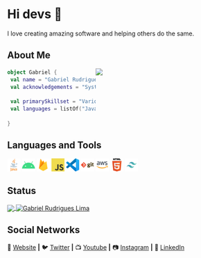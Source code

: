# Hi devs 👋

I love creating amazing software and helping others do the same.

## About Me

<img align="right" width="300" src="https://i.pinimg.com/originals/e4/26/70/e426702edf874b181aced1e2fa5c6cde.gif?fit=1281%2C716&ssl=1" />

```kotlin
object Gabriel {
 val name = "Gabriel Rudrigues Lima"
 val acknowledgements = "System Analysis and Development"

 val primarySkillset = "Various Development Skills"
 val languages = listOf("Java", "Typescript", "Spring", "Kotlin", "React")

}
```

## Languages and Tools

<code><img height="30" src="https://raw.githubusercontent.com/github/explore/80688e429a7d4ef2fca1e82350fe8e3517d3494d/topics/java/java.png"></code>
<code><img height="30" src="https://raw.githubusercontent.com/github/explore/80688e429a7d4ef2fca1e82350fe8e3517d3494d/topics/android/android.png"></code>
<code><img height="30" src="https://raw.githubusercontent.com/github/explore/80688e429a7d4ef2fca1e82350fe8e3517d3494d/topics/firebase/firebase.png"></code>
<code><img height="30" src="https://raw.githubusercontent.com/github/explore/80688e429a7d4ef2fca1e82350fe8e3517d3494d/topics/javascript/javascript.png"></code>
<code><img height="30" src="https://raw.githubusercontent.com/github/explore/80688e429a7d4ef2fca1e82350fe8e3517d3494d/topics/visual-studio-code/visual-studio-code.png"></code>
<code><img height="30" src="https://raw.githubusercontent.com/github/explore/80688e429a7d4ef2fca1e82350fe8e3517d3494d/topics/git/git.png"></code>
<code><img height="30" src="https://raw.githubusercontent.com/github/explore/fbceb94436312b6dacde68d122a5b9c7d11f9524/topics/aws/aws.png"></code>
<code><img height="30" src="https://raw.githubusercontent.com/github/explore/80688e429a7d4ef2fca1e82350fe8e3517d3494d/topics/html/html.png"></code>
<code><img height="30" src="https://raw.githubusercontent.com/github/explore/261c2cda92d09ccad6f8b2dc91af32a2a5856989/topics/tailwind/tailwind.png"></code>

## Status
<a href="https://github.com/seugirdur">
  <img align="center" src="https://github-readme-stats.vercel.app/api/top-langs/?username=seugirdur&theme=tokyonight&hide_langs_below=1" />
</a>


<a href="https://github.com/seugirdur">
 <img align="center" src="https://github-readme-stats.vercel.app/api?username=seugirdur&show_icons=true&theme=tokyonight&line_height=27" alt="Gabriel Rudrigues Lima" github stats"/>
</a>

[website]: https://seugirdur.github.io/Portifolio-Pessoal
[twitter]: https://twitter.com/gang_gabe
[youtube]: https://www.youtube.com/channel/UCZziyRGUQrXLv0Ylc_hDocA
[instagram]: https://www.instagram.com/gabriel_rudrigues/
[linkedin]: https://www.linkedin.com/in/gabriel-rudrigues/

<br>

## Social Networks

🏡 [Website][website] **|**
🐦 [Twitter][twitter] **|**
📺 [Youtube][youtube] **|**
📷 [Instagram][instagram] **|**
👔 [LinkedIn][linkedin]
